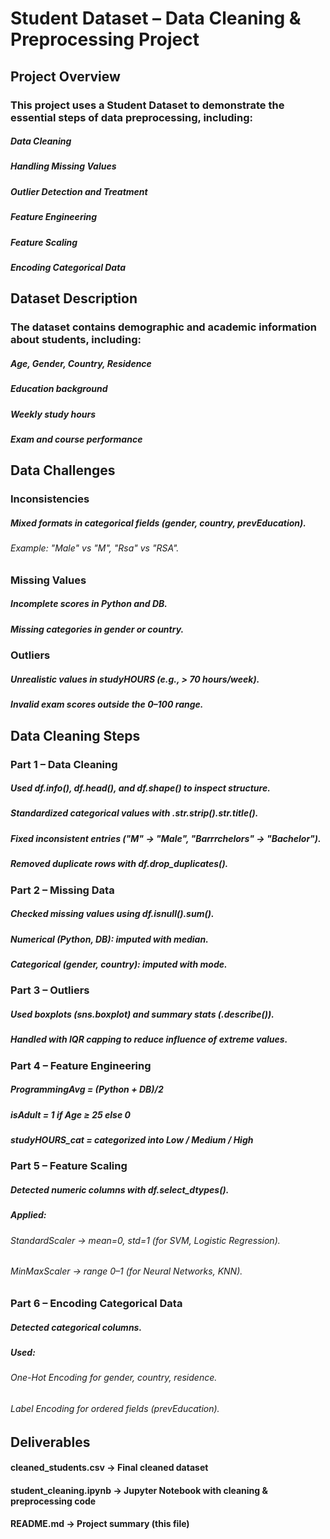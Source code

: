 # Student Dataset – Data Cleaning & Preprocessing Project
## Project Overview

### This project uses a Student Dataset to demonstrate the essential steps of data preprocessing, including:

##### Data Cleaning
##### Handling Missing Values
##### Outlier Detection and Treatment
##### Feature Engineering
##### Feature Scaling
##### Encoding Categorical Data

## Dataset Description

### The dataset contains demographic and academic information about students, including:

##### Age, Gender, Country, Residence
##### Education background
##### Weekly study hours
##### Exam and course performance

## Data Challenges

### Inconsistencies

##### Mixed formats in categorical fields (gender, country, prevEducation).
###### Example: "Male" vs "M", "Rsa" vs "RSA".

### Missing Values

##### Incomplete scores in Python and DB.
##### Missing categories in gender or country.

### Outliers

##### Unrealistic values in studyHOURS (e.g., > 70 hours/week).
##### Invalid exam scores outside the 0–100 range.

## Data Cleaning Steps
### Part 1 – Data Cleaning
##### Used df.info(), df.head(), and df.shape() to inspect structure.
##### Standardized categorical values with .str.strip().str.title().
##### Fixed inconsistent entries ("M" → "Male", "Barrrchelors" → "Bachelor").
##### Removed duplicate rows with df.drop_duplicates().
### Part 2 – Missing Data
##### Checked missing values using df.isnull().sum().
##### Numerical (Python, DB): imputed with median.
##### Categorical (gender, country): imputed with mode.
### Part 3 – Outliers
##### Used boxplots (sns.boxplot) and summary stats (.describe()).
##### Handled with IQR capping to reduce influence of extreme values.
### Part 4 – Feature Engineering
##### ProgrammingAvg = (Python + DB)/2
##### isAdult = 1 if Age ≥ 25 else 0
##### studyHOURS_cat = categorized into Low / Medium / High
### Part 5 – Feature Scaling
##### Detected numeric columns with df.select_dtypes().
##### Applied:
###### StandardScaler → mean=0, std=1 (for SVM, Logistic Regression).
###### MinMaxScaler → range 0–1 (for Neural Networks, KNN).
### Part 6 – Encoding Categorical Data
##### Detected categorical columns.
##### Used:
###### One-Hot Encoding for gender, country, residence.
###### Label Encoding for ordered fields (prevEducation).

## Deliverables
#### cleaned_students.csv → Final cleaned dataset
#### student_cleaning.ipynb → Jupyter Notebook with cleaning & preprocessing code
#### README.md → Project summary (this file)
